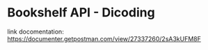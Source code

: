 # Bookshelf API - Dicoding

link docomentation: https://documenter.getpostman.com/view/27337260/2sA3kUFM8F
